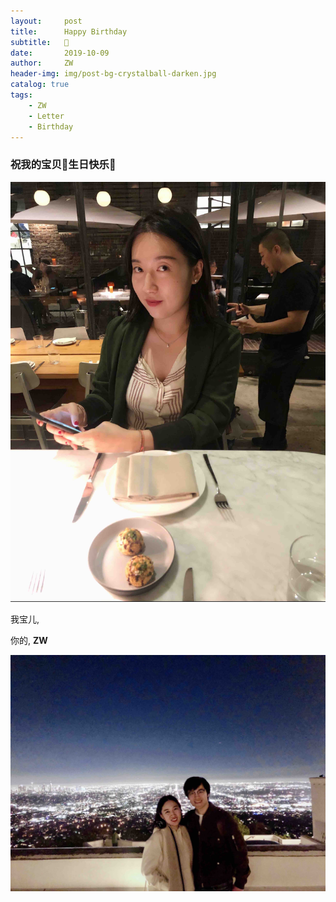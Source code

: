 ```yaml
---
layout:     post
title:      Happy Birthday
subtitle:   🎂
date:       2019-10-09
author:     ZW
header-img: img/post-bg-crystalball-darken.jpg
catalog: true
tags:
    - ZW
    - Letter
    - Birthday
---
```


### 祝我的宝贝👶生日快乐🎂
![](https://raw.githubusercontent.com/project106/project106.github.io/master/img/post-cont-baby.jpeg)


我宝儿,

你的,
**ZW**

![](https://raw.githubusercontent.com/project106/project106.github.io/master/img/post-cont-together.jpeg)
